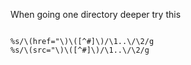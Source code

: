 When going one directory deeper try this


```vim

%s/\(href="\)\([^#]\)/\1..\/\2/g
%s/\(src="\)\([^#]\)/\1..\/\2/g

```
